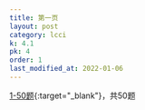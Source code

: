 ```yaml
---
title: 第一页
layout: post
category: lcci
k: 4.1
pk: 4
order: 1
last_modified_at: 2022-01-06
---
```


[1-50题](https://leetcode-cn.com/problemset/database/?page=1&listId=xb9lfcwi){:target="_blank"}，共50题